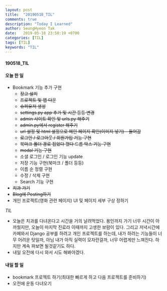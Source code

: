 ```yaml
---
layout: post
title:  "20190518_TIL"
comments: true
description: "Today I Learned"
author: SeungHyeon Tak
date:   2019-05-18 23:58:19 +0700
categories: [TIL]
tags: [TIL]
keywords: "TIL"
---
```

#### 190518_TIL

#### 오늘 한 일
* Bookmark 기능 추가 구현
   * ~~장고 설치~~
   * ~~프로젝트 및 앱 다운~~
   * ~~슈퍼유저 생성~~
   * ~~settings.py app 추가 및 시간 등등 변경~~
   * ~~admin 사이트 확인 및 urls.py 해주기~~
   * ~~admin.py에서 register 해주기~~
   * ~~url 설정 및 html 설정으로 메인 페이지 확인(이미지 넣기) - 들어감~~
   * ~~로그인 / 로그아웃 / 회원가입 기능 구현~~
   * ~~북마크 폴더 경로 접었다 폈다 드롭 박스 기능 구현~~
   * ~~modal 기능 구현~~
   * 소셜 로그인 / 로그인 기능 update
   * 저장 기능 구현(북마크 / 폴더 등등)
   * 이름 순 정렬 구현
   * 수정 / 삭제 구현
   * Search 기능 구현
* ~~치과 가기~~
* ~~Blog에 Posting하기~~
* 개인 프로젝트(영화 관련 페이지) UI 및 페이지 세부 구상 정하기

_TIL_
* 오늘은 치과를 다녀온다고 시간을 거의 날려먹었다. 용인까지 가기 너무 시간이 아까웠지만, 오늘이 마지막 진료라 이때까지 고생한 보람이 있다. 그리고 저녁시간에 카페와서 Django 공부를 하려고 개인 프로젝트를 하는데, 내가 하려는 기능들이 너무 어려운 탓일까, 아님 내가 아직 실력이 모자란걸까, 너무 어렵게만 느껴진다. 하지만 계속 파보면 될것같기도 하다.
* 내일 오전에 다시 와서 시도 해봐야겠다.

#### 내일 할 일
* bookmark 프로젝트 하기(최대한 빠르게 하고 다음 프로젝트를 준비하기)
* 오전에 운동 다녀오기

